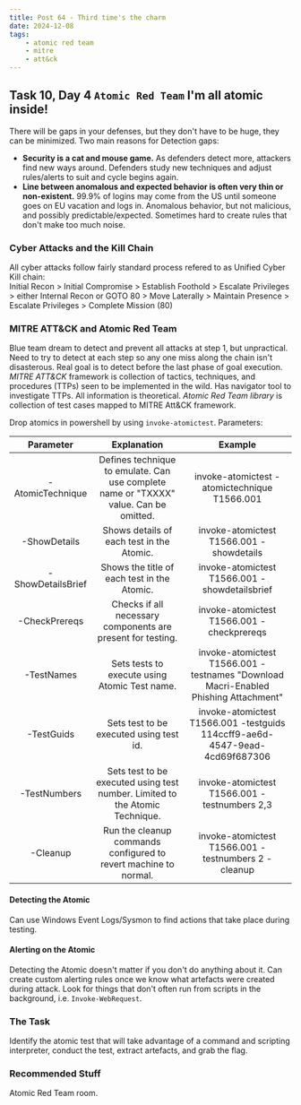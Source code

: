 ```yaml
---
title: Post 64 - Third time's the charm
date: 2024-12-08
tags:
    - atomic red team
    - mitre
    - att&ck
---
```

## Task 10, Day 4 `Atomic Red Team` I'm all atomic inside!

There will be gaps in your defenses, but they don't have to be huge, they can be minimized. Two main reasons for Detection gaps:  
- **Security is a cat and mouse game.** As defenders detect more, attackers find new ways around. Defenders study new techniques and adjust rules/alerts to suit and cycle begins again.
- **Line between anomalous and expected behavior is often very thin or non-existent.** 99.9% of logins may come from the US until someone goes on EU vacation and logs in. Anomalous behavior, but not malicious, and possibly predictable/expected. Sometimes hard to create rules that don't make too much noise.  

### Cyber Attacks and the Kill Chain
All cyber attacks follow fairly standard process refered to as Unified Cyber Kill chain:  
Initial Recon > Initial Compromise > Establish Foothold > Escalate Privileges > either Internal Recon or GOTO 80 > Move Laterally > Maintain Presence > Escalate Privileges > Complete Mission (80)  

### MITRE ATT&CK and Atomic Red Team
Blue team dream to detect and prevent all attacks at step 1, but unpractical. Need to try to detect at each step so any one miss along the chain isn't disasterous. Real goal is to detect before the last phase of goal execution. *MITRE ATT&CK* framework is collection of tactics, techniques, and procedures (TTPs) seen to be implemented in the wild. Has navigator tool to investigate TTPs. All information is theoretical. *Atomic Red Team library* is collection of test cases mapped to MITRE Att&CK framework.  

Drop atomics in powershell by using `invoke-atomictest`. Parameters:  

| Parameter | Explanation | Example |
| :---: | :---: | :---: |
| -AtomicTechnique | Defines technique to emulate. Can use complete name or "TXXXX" value. Can be omitted. | invoke-atomictest -atomictechnique T1566.001 |
| -ShowDetails | Shows details of each test in the Atomic. | invoke-atomictest T1566.001 -showdetails |
| -ShowDetailsBrief | Shows the title of each test in the Atomic. | invoke-atomictest T1566.001 -showdetailsbrief |
| -CheckPrereqs | Checks if all necessary components are present for testing. | invoke-atomictest T1566.001 -checkprereqs |
| -TestNames | Sets tests to execute using Atomic Test name. | invoke-atomictest T1566.001 -testnames "Download Macri-Enabled Phishing Attachment" |
| -TestGuids | Sets test to be executed using test id. | invoke-atomictest T1566.001 -testguids 114ccff9-ae6d-4547-9ead-4cd69f687306 |
| -TestNumbers | Sets test to be executed using test number. Limited to the Atomic Technique. | invoke-atomictest T1566.001 -testnumbers 2,3 |
| -Cleanup | Run the cleanup commands configured to revert machine to normal. | invoke-atomictest T1566.001 -testnumbers 2 -cleanup |

#### Detecting the Atomic
Can use Windows Event Logs/Sysmon to find actions that take place during testing. 

#### Alerting on the Atomic
Detecting the Atomic doesn't matter if you don't do anything about it. Can create custom alerting rules once we know what artefacts were created during attack. Look for things that don't often run from scripts in the background, i.e. `Invoke-WebRequest`. 

### The Task
Identify the atomic test that will take advantage of a command and scripting interpreter, conduct the test, extract artefacts, and grab the flag.

### Recommended Stuff
Atomic Red Team room.